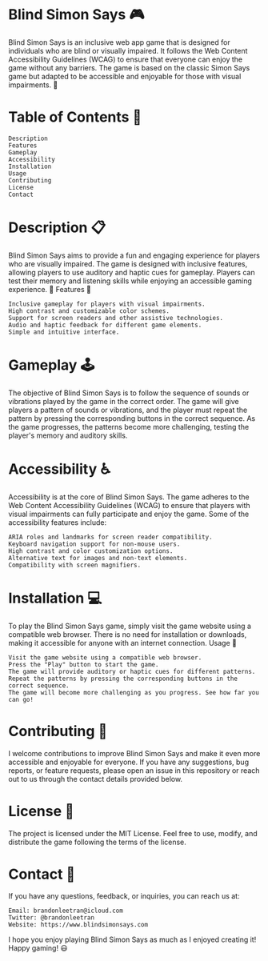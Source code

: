 # Blind Simon Says :video_game:

Blind Simon Says is an inclusive web app game that is designed for individuals who are blind or visually impaired. It follows the Web Content Accessibility Guidelines (WCAG) to ensure that everyone can enjoy the game without any barriers. The game is based on the classic Simon Says game but adapted to be accessible and enjoyable for those with visual impairments. :raised_hands:

# Table of Contents :scroll:

    Description
    Features
    Gameplay
    Accessibility
    Installation
    Usage
    Contributing
    License
    Contact

# Description :clipboard:

Blind Simon Says aims to provide a fun and engaging experience for players who are visually impaired. The game is designed with inclusive features, allowing players to use auditory and haptic cues for gameplay. Players can test their memory and listening skills while enjoying an accessible gaming experience. :muscle:
Features :star2:

    Inclusive gameplay for players with visual impairments.
    High contrast and customizable color schemes.
    Support for screen readers and other assistive technologies.
    Audio and haptic feedback for different game elements.
    Simple and intuitive interface.

# Gameplay :joystick:

The objective of Blind Simon Says is to follow the sequence of sounds or vibrations played by the game in the correct order. The game will give players a pattern of sounds or vibrations, and the player must repeat the pattern by pressing the corresponding buttons in the correct sequence. As the game progresses, the patterns become more challenging, testing the player's memory and auditory skills.

# Accessibility :wheelchair:

Accessibility is at the core of Blind Simon Says. The game adheres to the Web Content Accessibility Guidelines (WCAG) to ensure that players with visual impairments can fully participate and enjoy the game. Some of the accessibility features include:

    ARIA roles and landmarks for screen reader compatibility.
    Keyboard navigation support for non-mouse users.
    High contrast and color customization options.
    Alternative text for images and non-text elements.
    Compatibility with screen magnifiers.

# Installation :computer:

To play the Blind Simon Says game, simply visit the game website using a compatible web browser. There is no need for installation or downloads, making it accessible for anyone with an internet connection.
Usage :rocket:

    Visit the game website using a compatible web browser.
    Press the "Play" button to start the game.
    The game will provide auditory or haptic cues for different patterns.
    Repeat the patterns by pressing the corresponding buttons in the correct sequence.
    The game will become more challenging as you progress. See how far you can go!

# Contributing :handshake:

I welcome contributions to improve Blind Simon Says and make it even more accessible and enjoyable for everyone. If you have any suggestions, bug reports, or feature requests, please open an issue in this repository or reach out to us through the contact details provided below.

# License :scroll:

The project is licensed under the MIT License. Feel free to use, modify, and distribute the game following the terms of the license.

# Contact :email:

If you have any questions, feedback, or inquiries, you can reach us at:

    Email: brandonleetran@icloud.com
    Twitter: @brandonleetran
    Website: https://www.blindsimonsays.com

I hope you enjoy playing Blind Simon Says as much as I enjoyed creating it! Happy gaming! :smiley:
